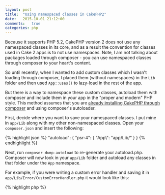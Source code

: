 ```yaml
---
layout: post
title:  "Using namespaced classes in CakePHP2"
date:   2015-10-01 21:12:00
comments:   true
categories: php
---
```

Because it supports PHP 5.2, CakePHP version 2 does not use any namespaced classes in its core, and as a result the convention
for classes used in Cake 2 apps is to not use namespaces. Note, I am not talking about packages loaded through composer - 
you can use namespaced classes through composer to your heart's content.
   
So until recently, when I wanted to add custom classes which I wasn't loading through composer, I placed them 
(without namespaces) in the `Lib` folder and then used `App::uses()` to lazy-load in the rest of the app.   
    
But there is a way to namespace these custom classes, autoload them with composer and include them in your app in the 
"proper and modern" PHP style. This method assumes that you are 
[already installing CakePHP through composer](http://mark-story.com/posts/view/installing-cakephp-with-composer) and
using composer's autoloader.   
   
First, decide where you want to save your namespaced classes. I put mine in `app/Lib` along with my other non-namespaced
classes. Open your `composer.json` and insert the following:
 
{% highlight json %}
"autoload": {
  "psr-4": {
    "App\\": "app/Lib/"
  }
}
{% endhighlight %}

Next, run `composer dump-autoload` to re-generate your autoload.php. Composer will now look in your `app/Lib` folder and
autoload any classes in that folder under the `App` namespace.   
   
For example, if you were writing a custom error handler and saving it in `app/Lib/Error/CustomErrorHandler.php` 
it would look like this:

{% highlight php %}
<?php
namespace App\Error;

class CustomErrorHandler
{
}
{% endhighlight %}

You can then use it in your app by putting `use App\Error\CustomErrorHandler` at the top of any PHP files where you wish 
to make use of the class.   
   
There's nothing particularly wrong with using `App::uses();` but if you're like me and like to make use of as many PHP.new
shiny features as possible, then hopefully you'll find this to be a useful tip. Make sure you don't namespace any classes
in your app which are automagically invoked by the Cake core, for example your controllers, models, views, tests, etc - 
adding namespaces to these classes will break your app. Enjoy!

